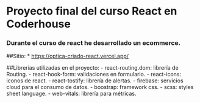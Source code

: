 # Proyecto final del curso React en Coderhouse

### Durante el curso de react he desarrollado un ecommerce.


##Sitio: 
    * https://optica-criado-react.vercel.app/

##Librerías utilizadas en el proyecto:
    - react-routing.dom: librería de Routing.
    - react-hook-form: validaciones en formulario.
    - react-icons: iconos de react.
    - react-tostify: librería de alertas.
    - firebase: servicios cloud para el consumo de datos.
    - boostrap: framework css.
    - scss: styles sheet language.
    - web-vitals: librería para métricas.


